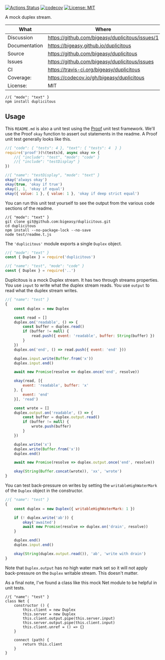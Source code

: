[![Actions Status](https://github.com/bigeasy/duplicitous/workflows/Node%20CI/badge.svg)](https://github.com/bigeasy/duplicitous/actions)
[![codecov](https://codecov.io/gh/bigeasy/duplicitous/branch/master/graph/badge.svg)](https://codecov.io/gh/bigeasy/duplicitous)
[![License: MIT](https://img.shields.io/badge/License-MIT-yellow.svg)](https://opensource.org/licenses/MIT)

A mock duplex stream.

| What          | Where                                             |
| --- | --- |
| Discussion    | https://github.com/bigeasy/duplicitous/issues/1   |
| Documentation | https://bigeasy.github.io/duplicitous             |
| Source        | https://github.com/bigeasy/duplicitous            |
| Issues        | https://github.com/bigeasy/duplicitous/issues     |
| CI            | https://travis-ci.org/bigeasy/duplicitous         |
| Coverage:     | https://codecov.io/gh/bigeasy/duplicitous         |
| License:      | MIT                                               |


```
//{ "mode": "text" }
npm install duplicitous
```

## Usage

This `README.md` is also a unit test using the
[Proof](https://github.com/bigeasy/proof) unit test framework. We'll use the
Proof `okay` function to assert out statements in the readme. A Proof unit test
generally looks like this.

```javascript
//{ "code": { "tests": 4 }, "text": { "tests": 4  } }
require('proof')(%(tests)d, async okay => {
    //{ "include": "test", "mode": "code" }
    //{ "include": "testDisplay" }
})
```

```javascript
//{ "name": "testDisplay", "mode": "text" }
okay('always okay')
okay(true, 'okay if true')
okay(1, 1, 'okay if equal')
okay({ value: 1 }, { value: 1 }, 'okay if deep strict equal')
```

You can run this unit test yourself to see the output from the various
code sections of the readme.

```text
//{ "mode": "text" }
git clone git@github.com:bigeasy/duplicitous.git
cd duplicitous
npm install --no-package-lock --no-save
node test/readme.t.js
```

The `'duplicitous'` module exports a single `Duplex` object.

```javascript
//{ "mode": "text" }
const { Duplex } = require('duplicitous')
```

```javascript
//{ "name": "test", "mode": "code" }
const { Duplex } = require('..')
```

Duplicitous is a mock Duplex stream. It has two through streams properties.
You use `input` to write what the duplex stream reads. You use `output` to read
what the duplex stream writes.

```javascript
//{ "name": "test" }
{
    const duplex = new Duplex

    const read = []
    duplex.on('readable', () => {
        const buffer = duplex.read()
        if (buffer != null) {
            read.push({ event: 'readable', buffer: String(buffer) })
        }
    })
    duplex.on('end', () => read.push({ event: 'end' }))

    duplex.input.write(Buffer.from('x'))
    duplex.input.end()

    await new Promise(resolve => duplex.once('end', resolve))

    okay(read, [{
        event: 'readable', buffer: 'x'
    }, {
        event: 'end'
    }], 'read')

    const wrote = []
    duplex.output.on('readable', () => {
        const buffer = duplex.output.read()
        if (buffer != null) {
            wrote.push(buffer)
        }
    })

    duplex.write('x')
    duplex.write(Buffer.from('x'))
    duplex.end()

    await new Promise(resolve => duplex.output.once('end', resolve))

    okay(String(Buffer.concat(wrote)), 'xx', 'wrote')
}
```

You can test back-pressure on writes by setting the `writableHighWaterMark` of
the `Duplex` object in the constructor.

```javascript
//{ "name": "test" }
{
    const duplex = new Duplex({ writableHighWaterMark: 1 })

    if (! duplex.write('ab')) {
        okay('awaited')
        await new Promise(resolve => duplex.on('drain', resolve))
    }

    duplex.end()
    duplex.input.end()

    okay(String(duplex.output.read()), 'ab', 'write with drain')
}
```

Note that `Duplex.output` has no high water mark set so it will not apply
back-pressure on the `Duplex` writable stream. This doesn't matter.

As a final note, I've found a class like this mock Net module to be helpful in
unit tests.

```
//{ "name": "test" }
class Net {
    constructor () {
        this.client = new Duplex
        this.server = new Duplex
        this.client.output.pipe(this.server.input)
        this.server.output.pipe(this.client.input)
        this.client.unref = () => {}
    }

    connect (path) {
        return this.client
    }
}
```
